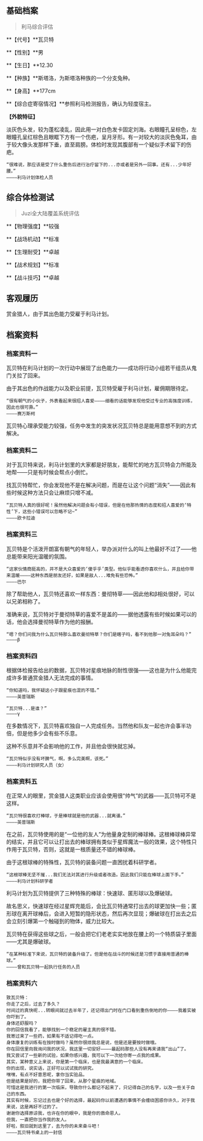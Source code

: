## 基础档案

> 利马综合评估

**【代号】**瓦贝特

**【性别】**男

**【生日】**12.30

**【种族】**斯塔洛，为斯塔洛种族的一个分支兔种。

**【身高】**177cm

**【综合症寄宿情况】**参照利马检测报告，确认为轻度宿主。

**【外貌特征】**

淡灰色头发，较为蓬松凌乱，因此用一对白色发卡固定刘海。右眼瞳孔呈棕色，左眼瞳孔呈红棕色且眼眶下方有一个伤疤，呈月牙形。有一对较大的淡灰色兔耳，由于较大像头发那样下垂，直至肩膀。体检时发现其腹部有一个疑似手术留下的伤疤。

```
“很难说，那应该是受了什么重伤后进行治疗留下的...亦或者是另外一回事。还有...少年好腰。”
————利马计划体检人员
```

## 综合体检测试

> Juzi全大陆覆盖系统评估

**【物理强度】**较强

**【战场机动】**标准

**【生理耐受】**卓越

**【战术规划】**标准

**【战斗技巧】**卓越

## 客观履历

赏金猎人，由于其出色能力受雇于利马计划。

## 档案资料

### 档案资料一

瓦贝特在利马计划的一次行动中展现了出色能力——成功将行动小组若干组员从鬼门关拉了回来。

由于其出色的作战能力以及职业前提，瓦贝特受雇于利马计划，雇佣期限待定。

```
“很有朝气的小伙子，外表看起来很招人喜爱————细看的话能够发现他受过专业的高强度训练，因此也很可靠。”
————赛万斯柯
```

瓦贝特心理承受能力较强，任务中发生的突发状况瓦贝特总是能用意想不到的方式解决。

### 档案资料二

对于瓦贝特来说，利马计划里的大家都是好朋友，能帮忙的地方瓦贝特会力所能及地帮——只是有时候会帮点小倒忙。

找瓦贝特帮忙，你会发现他不是在解决问题，而是在让这个问题“消失”——因此有些时候这种方法只会让麻烦只增不减。

```
“瓦贝特人真的很好呢！虽然他解决问题会有小错误，但是在他那热情的态度和招人喜爱的‘特性’下，这些小错误可以忽略不记~”
————欧卡拉迪
```

### 档案资料三

瓦贝特是个活泼开朗富有朝气的年轻人，举办派对什么的叫上他最好不过了——他总能带来阳光温暖的氛围。

```
“这家伙情商挺高的，并不是大众喜爱的‘傻乎乎’类型。他似乎能看透你喜欢什么，并且给你带来温暖————这种东西是朋友还好，如果是敌人...难免有些恐怖。”
————巴尔
```

除了帮助他人，瓦贝特还喜欢一样东西：曼彻特草——因此他和β相处很好，可以以兄弟相称了。

准确来说，瓦贝特对于曼彻特草的喜爱不是盖的——据他透露有些时候如果可以的话，他会选择曼彻特草作为他的报酬。

```
“嗯？你们问我为什么瓦贝特那么喜欢曼彻特草？你们是瞎子吗，看不到他那一对兔耳朵吗？”
————β
```

### 档案资料四

根据体检报告给出的数据，瓦贝特对星痕地脉的耐性很强——这也是为什么他能完成许多普通赏金猎人无法完成的事情。

```
“你知道吗，我怀疑这小子跟星痕也混的不错。”
————英普瑞斯
```

```
“瓦贝特...是谁？”
————γ
```

在多数情况下，瓦贝特喜欢独自一人完成任务。当然他和队友一起也许会事半功倍，但是他多少会有些不乐意。

这种不乐意并不会影响他的工作，并且他会很快就忘掉。

```
“瓦贝特似乎没有坏脾气，啊，多么完美啊，该死。”
————利马计划研究人员（女）
```

### 档案资料五

在正常人的眼里，赏金猎人这类职业应该会使用很“帅气”的武器——瓦贝特可不是这样。

```
“瓦贝特很喜欢打棒球，于是棒球就是他的武器...就离谱。”
————英普瑞斯
```

在之前，瓦贝特使用的是“一位他的友人”为他量身定制的棒球棒。这根棒球棒异常的结实，并且它可以让打出去的棒球拥有类似于星辉魔法一般的效果，这个特性只作用于瓦贝特，否则，这就是一根质量还不错的棒球棒。

由于这根球棒的特殊性，瓦贝特的装备问题一直困扰着科研学者。

```
“这根球棒无坚不摧...我们无法对其进行升级或者改造。因此我们只能在棒球上面下手。”
————利马计划科研学者
```

利马计划为瓦贝特提供了三种特殊的棒球：快速球、匿形球以及爆破球。

故名思义，快速球在经过星辉充能后，会比瓦贝特通常打出去的球更加快一些；匿形球在离开球棒后，会进入短暂的隐形状态，然后再次显现；爆破球在打出去之后会立刻引爆第一个触碰到的物体，威力比较大。

瓦贝特在获得这些球之后，一般会把它们老老实实地放在腰上的一个特质袋子里面——尤其是爆破球。

```
“在某种标准下来说，瓦贝特的装备升级了。但是他在战斗的时候还是习惯于直接用普通的棒球。”
————曾和瓦贝特一起执行任务的人员
```

### 档案资料六

```
致瓦贝特：
你走了之后，过去了多久？
时间过的真快呢...转眼间就过去半年了，还记得出门时在门口看到重伤倒地的你————我着实被你吓到了。
身体还舒服吗？
你的回信我看了，能够找到一个稳定的雇主真的很不错。
我寄过来了一些药，如果有不适记得吃一点。
身体康复的训练有在按时做吗？虽然你很烦我总是说，但是还是要按时做哦。
你在回信里向我询问我的状况，我这里一切安好————最起码那些人没有再来请我“出山”了。
我又尝试了一些新的试验，如果你感兴趣，我可以下一次给你寄一点我的成果。
其实，某种意义上来说，你是第一个临床，也是我最满意的一个临床。
你的出现，说实话，正好可以试试我的研究。
嘿嘿，有点不好意思呢，拿你当实验品。
但是结果是好的，我把你带了回来，从那个星痕的地域。
可惜这是我进行的第一次临床，导致你什么都记不起来了，只记得自己的名字，以及一些关于自己的东西。
其实有时候，忘记过去也是个好的选择，最起码你以前遭遇的事情不会缠绕困惑你许久，对于我来说，这是再好不过的了。
谢谢你选择原谅我，也许在你的眼中，我是你的救命恩人。
但我，一直把你当作我的友人。
好啦，叙旧就到这里了，去为你的未来奋斗吧！
————瓦贝特书桌上的一封信
```




